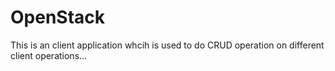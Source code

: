 OpenStack
=========
This is an client application whcih is used to do CRUD operation on different client operations...
